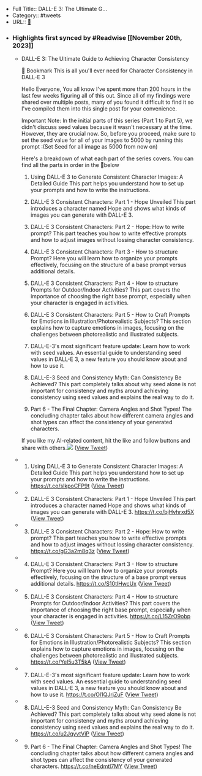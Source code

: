 - Full Title:: DALL-E 3: The Ultimate G...
- Category:: #tweets
- URL:: [🔗](https://twitter.com/ai_for_success/status/1718995837370712262)
- ### Highlights first synced by #Readwise [[November 20th, 2023]]
    - DALL-E 3: The Ultimate Guide to Achieving Character Consistency
      
      🔖 Bookmark This is all you'll ever need for Character Consistency in DALL-E 3
      
      Hello Everyone,
      You all know I've spent more than 200 hours in the last few weeks figuring all of this out. Since all of my findings were shared over multiple posts, many of you found it difficult to find it so I've compiled them into this single post for your convenience.
      
      Important Note: In the initial parts of this series (Part 1 to Part 5), we didn't discuss seed values because it wasn't necessary at the time. However, they are crucial now. So, before you proceed, make sure to set the seed value for all of your images to 5000 by running this prompt :(Set Seed for all image as 5000 from now on)
      
      Here's a breakdown of what each part of the series covers. You can find all the parts in order in the 🧵below
      
      1. Using DALL-E 3 to Generate Consistent Character Images: A Detailed Guide
      This part helps you understand how to set up your prompts and how to write the instructions.
      
      2. DALL-E 3 Consistent Characters: Part 1 - Hope Unveiled
      This part introduces a character named Hope and shows what kinds of images you can generate with DALL-E 3.
      
      3. DALL-E 3 Consistent Characters: Part 2 - Hope: How to write prompt?
      This part teaches you how to write effective prompts and how to adjust images without lossing character consistency.
      
      4. DALL-E 3 Consistent Characters: Part 3 - How to structure Prompt?
      Here you will learn how to organize your prompts effectively, focusing on the structure of a base prompt versus additional details.
      
      5. DALL-E 3 Consistent Characters: Part 4 - How to structure Prompts for Outdoor/Indoor Activities?
      This part covers the importance of choosing the right base prompt, especially when your character is engaged in activities.
      
      6. DALL-E 3 Consistent Characters: Part 5 - How to Craft Prompts for Emotions in Illustration/Photorealistic Subjects?
      This section explains how to capture emotions in images, focusing on the challenges between photorealistic and illustrated subjects.
      
      7. DALL-E-3's most significant feature update: Learn how to work with seed values.
      An essential guide to understanding seed values in DALL-E 3, a new feature you should know about and how to use it.
      
      8. DALL-E-3 Seed and Consistency Myth: Can Consistency Be Achieved?
      This part completely talks about why seed alone is not important for consistency and myths around achieving consistency using seed values and explains the real way to do it.
      
      9. Part 6 - The Final Chapter: Camera Angles and Shot Types!
      The concluding chapter talks about how different camera angles and shot types can affect the consistency of your generated characters.
      
      If you like my AI-related content, hit the like and follow buttons and share with others.<img src='https://pbs.twimg.com/media/F9sZfOtaUAAW1f_.jpg'/> ([View Tweet](https://twitter.com/ai_for_success/status/1718995837370712262))
    - 1. Using DALL-E 3 to Generate Consistent Character Images: A Detailed Guide
      This part helps you understand how to set up your prompts and how to write the instructions.
      https://t.co/slkpoCFP9t ([View Tweet](https://twitter.com/ai_for_success/status/1718996311352218043))
    - 2. DALL-E 3 Consistent Characters: Part 1 - Hope Unveiled
      This part introduces a character named Hope and shows what kinds of images you can generate with DALL-E 3.
      https://t.co/bjHvhrxd5X ([View Tweet](https://twitter.com/ai_for_success/status/1718996314003038526))
    - 3. DALL-E 3 Consistent Characters: Part 2 - Hope: How to write prompt?
      This part teaches you how to write effective prompts and how to adjust images without lossing character consistency.
      https://t.co/gG3a2m8q3z ([View Tweet](https://twitter.com/ai_for_success/status/1718996316473438369))
    - 4. DALL-E 3 Consistent Characters: Part 3 - How to structure Prompt?
      Here you will learn how to organize your prompts effectively, focusing on the structure of a base prompt versus additional details.
      https://t.co/S10tlHwcUx ([View Tweet](https://twitter.com/ai_for_success/status/1718996318872547663))
    - 5. DALL-E 3 Consistent Characters: Part 4 - How to structure Prompts for Outdoor/Indoor Activities?
      This part covers the importance of choosing the right base prompt, especially when your character is engaged in activities.
      https://t.co/L15ZrO9obp ([View Tweet](https://twitter.com/ai_for_success/status/1718996321338818668))
    - 6. DALL-E 3 Consistent Characters: Part 5 - How to Craft Prompts for Emotions in Illustration/Photorealistic Subjects?
      This section explains how to capture emotions in images, focusing on the challenges between photorealistic and illustrated subjects.
      https://t.co/YeI5u3T5kA ([View Tweet](https://twitter.com/ai_for_success/status/1718996323922571441))
    - 7. DALL-E-3's most significant feature update: Learn how to work with seed values.
      An essential guide to understanding seed values in DALL-E 3, a new feature you should know about and how to use it.
      https://t.co/Ol1QJrjZuF ([View Tweet](https://twitter.com/ai_for_success/status/1718996326346858763))
    - 8. DALL-E-3 Seed and Consistency Myth: Can Consistency Be Achieved?
      This part completely talks about why seed alone is not important for consistency and myths around achieving consistency using seed values and explains the real way to do it.
      https://t.co/u2JgyvtViP ([View Tweet](https://twitter.com/ai_for_success/status/1718996328800469456))
    - 9. Part 6 - The Final Chapter: Camera Angles and Shot Types!
      The concluding chapter talks about how different camera angles and shot types can affect the consistency of your generated characters.
      https://t.co/neEdmtl7MY ([View Tweet](https://twitter.com/ai_for_success/status/1718996331220619710))

